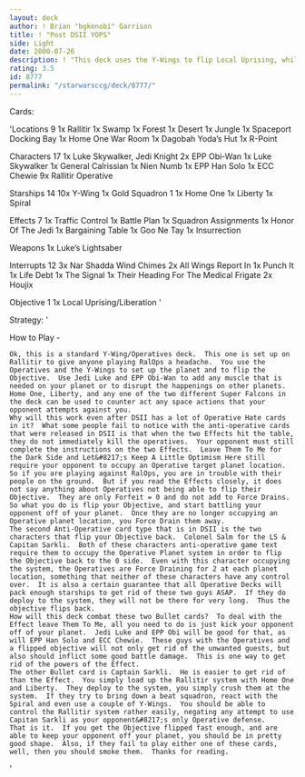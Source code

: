 ```yaml
---
layout: deck
author: ! Brian "bgkenobi" Garrison
title: ! "Post DSII YOPS"
side: Light
date: 2000-07-26
description: ! "This deck uses the Y-Wings to flip Local Uprising, while dealing with the DSII Operative Hate cards."
rating: 3.5
id: 8777
permalink: "/starwarsccg/deck/8777/"
---
```

Cards: 

'Locations 9
1x	Rallitir
1x	Swamp
1x	Forest
1x	Desert
1x	Jungle
1x	Spaceport Docking Bay
1x	Home One War Room
1x	Dagobah Yoda’s Hut
1x	R-Point

Characters 17
1x	Luke Skywalker, Jedi Knight
2x	EPP Obi-Wan
1x	Luke Skywalker
1x	General Calrissian
1x	Nien Numb
1x	EPP Han Solo
1x	ECC Chewie
9x	Rallitir Operative

Starships 14
10x	Y-Wing
1x	Gold Squadron 1
1x	Home One
1x	Liberty
1x	Spiral

Effects 7
1x	Traffic Control
1x	Battle Plan
1x	Squadron Assignments
1x	Honor Of The Jedi
1x	Bargaining Table
1x	Goo Ne Tay
1x	Insurrection

Weapons
1x	Luke’s Lightsaber

Interrupts 12
3x	Nar Shadda Wind Chimes
2x	All Wings Report In
1x	Punch It
1x	Life Debt
1x	The Signal
1x	Their Heading For The Medical Frigate
2x	Houjix

Objective 1
1x	Local Uprising/Liberation
'

Strategy: '

How to Play -

	Ok, this is a standard Y-Wing/Operatives deck.	This one is set up on Rallitir to give anyone playing RalOps a headache.  You use the Operatives and the Y-Wings to set up the planet and to flip the Objective.  Use Jedi Luke and EPP Obi-Wan to add any muscle that is needed on your planet or to disrupt the happenings on other planets.	Home One, Liberty, and any one of the two different Super Falcons in the deck can be used to counter act any space actions that your opponent attempts against you.
	Why will this work even after DSII has a lot of Operative Hate cards in it?  What some people fail to notice with the anti-operative cards that were released in DSII is that when the two Effects hit the table, they do not immediately kill the operatives.	Your opponent must still complete the instructions on the two Effects.	Leave Them To Me for the Dark Side and Let&#8217;s Keep A Little Optimism Here still require your opponent to occupy an Operative target planet location.  So if you are playing against RalOps, you are in trouble with their people on the ground.  But if you read the Effects closely, it does not say anything about Operatives not being able to flip their Objective.  They are only Forfeit = 0 and do not add to Force Drains.  So what you do is flip your Objective, and start battling your opponent off of your planet.  Once they are no longer occupying an Operative planet location, you Force Drain them away.
	The second Anti-Operative card type that is in DSII is the two characters that flip your Objective back.  Colonel Salm for the LS & Capitan Sarkli.  Both of these characters anti-operative game text require them to occupy the Operative Planet system in order to flip the Objective back to the 0 side.  Even with this character occupying the system, the Operatives are Force Draining for 2 at each planet location, something that neither of these characters have any control over.  It is also a certain guarantee that all Operative Decks will pack enough starships to get rid of these two guys ASAP.  If they do deploy to the system, they will not be there for very long.  Thus the objective flips back.
	How will this deck combat these two Bullet cards?  To deal with the Effect leave Them To Me, all you need to do is just kick your opponent off of your planet.	Jedi Luke and EPP Obi will be good for that, as will EPP Han Solo and ECC Chewie.  These guys with the Operatives and a flipped objective will not only get rid of the unwanted guests, but also should inflict some good battle damage.  This is one way to get rid of the powers of the Effect.
	The other Bullet card is Captain Sarkli.  He is easier to get rid of than the Effect.  You simply load up the Rallitir system with Home One and Liberty.  They deploy to the system, you simply crush them at the system.  If they try to bring down a beat squadron, react with the Spiral and even use a couple of Y-Wings.  You should be able to control the Rallitir system rather easily, negating any attempt to use Capitan Sarkli as your opponent&#8217;s only Operative defense.
	That is it.  If you get the Objective flipped fast enough, and are able to keep your opponent off your planet, you should be in pretty good shape.  Also, if they fail to play either one of these cards, well, then you should smoke them.  Thanks for reading.
'
